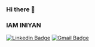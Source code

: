 ### Hi there 👋
### IAM INIYAN 

<!--
**iniyan75/iniyan75** is a ✨ _special_ ✨ repository because its `README.md` (this file) appears on your GitHub profile.

Here are some ideas to get you started:

- 🔭 I’m currently working on ...
- 🌱 I’m currently learning ...
- 👯 I’m looking to collaborate on ...
- 🤔 I’m looking for help with ...
- 💬 Ask me about ...
- 📫 How to reach me: ...
- 😄 Pronouns: ...
- ⚡ Fun fact: ...
-->
[![Linkedin Badge](https://img.shields.io/badge/-iniyan-blue?style=flat-square&logo=Linkedin&logoColor=white&link=https://www.linkedin.com/in/iniyan-g-066458221/)](https://www.linkedin.com/in/iniyan-g-066458221/)
[![Gmail Badge](https://img.shields.io/badge/-iniyan-c14438?style=flat-square&logo=Gmail&logoColor=white&link=mailto:iniyansg93@gmail.com)](mailto:iniyansg93@gmail.com)
